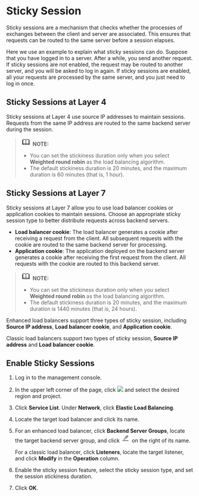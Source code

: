# Sticky Session<a name="EN-US_TOPIC_0166390465"></a>

Sticky sessions are a mechanism that checks whether the processes of exchanges between the client and server are associated. This ensures that requests can be routed to the same server before a session elapses.

Here we use an example to explain what sticky sessions can do. Suppose that you have logged in to a server. After a while, you send another request. If sticky sessions are not enabled, the request may be routed to another server, and you will be asked to log in again. If sticky sessions are enabled, all your requests are processed by the same server, and you just need to log in once.

## Sticky Sessions at Layer 4<a name="section11814219164710"></a>

Sticky sessions at Layer 4 use source IP addresses to maintain sessions. Requests from the same IP address are routed to the same backend server during the session.

>![](public_sys-resources/icon-note.gif) **NOTE:**   
>-   You can set the stickiness duration only when you select  **Weighted round robin**  as the load balancing algorithm.  
>-   The default stickiness duration is 20 minutes, and the maximum duration is 60 minutes \(that is, 1 hour\).  

## Sticky Sessions at Layer 7<a name="section16751037115412"></a>

Sticky sessions at Layer 7 allow you to use load balancer cookies or application cookies to maintain sessions. Choose an appropriate sticky session type to better distribute requests across backend servers.

-   **Load balancer cookie**: The load balancer generates a cookie after receiving a request from the client. All subsequent requests with the cookie are routed to the same backend server for processing.
-   **Application cookie**: The application deployed on the backend server generates a cookie after receiving the first request from the client. All requests with the cookie are routed to this backend server.

>![](public_sys-resources/icon-note.gif) **NOTE:**   
>-   You can set the stickiness duration only when you select  **Weighted round robin**  as the load balancing algorithm.  
>-   The default stickiness duration is 20 minutes, and the maximum duration is 1440 minutes \(that is, 24 hours\).  

Enhanced load balancers support three types of sticky session, including  **Source IP address**,  **Load balancer cookie**, and  **Application cookie**.

Classic load balancers support two types of sticky session,  **Source IP address**  and  **Load balancer cookie**.

## Enable Sticky Sessions<a name="section8831828124420"></a>

1.  Log in to the management console.
2.  In the upper left corner of the page, click  ![](figures/icon-region.jpg)  and select the desired region and project.
3.  Click  **Service List**. Under  **Network**, click  **Elastic Load Balancing**.
4.  Locate the target load balancer and click its name.
5.  For an enhanced load balancer, click  **Backend Server Groups**, locate the target backend server group, and click  ![](figures/icon-edit.png)  on the right of its name.

    For a classic load balancer, click  **Listeners**, locate the target listener, and click  **Modify**  in the  **Operation**  column.

6.  Enable the sticky session feature, select the sticky session type, and set the session stickiness duration.
7.  Click  **OK**.

